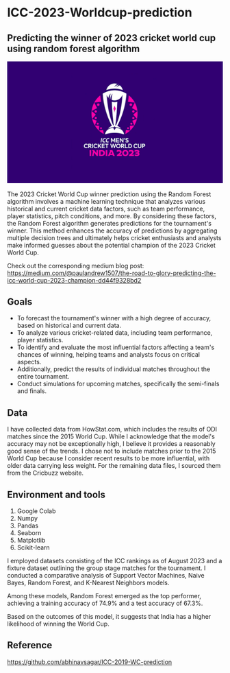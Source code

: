 # ICC-2023-Worldcup-prediction
## Predicting the winner of 2023 cricket world cup using random forest algorithm

![](./wc.png)

The 2023 Cricket World Cup winner prediction using the Random Forest algorithm involves a machine learning technique that analyzes various historical and current cricket data factors, such as team performance, player statistics, pitch conditions, and more. By considering these factors, the Random Forest algorithm generates predictions for the tournament's winner. This method enhances the accuracy of predictions by aggregating multiple decision trees and ultimately helps cricket enthusiasts and analysts make informed guesses about the potential champion of the 2023 Cricket World Cup. 

Check out the corresponding medium blog post: https://medium.com/@paulandrew1507/the-road-to-glory-predicting-the-icc-world-cup-2023-champion-dd44f9328bd2

## Goals

* To forecast the tournament's winner with a high degree of accuracy, based on historical and current data.
* To analyze various cricket-related data, including team performance, player statistics.
* To identify and evaluate the most influential factors affecting a team's chances of winning, helping teams and analysts focus on critical aspects.
* Additionally, predict the results of individual matches throughout the entire tournament.
* Conduct simulations for upcoming matches, specifically the semi-finals and finals.

## Data

I have collected data from HowStat.com, which includes the results of ODI matches since the 2015 World Cup. While I acknowledge that the model's accuracy may not be exceptionally high, I believe it provides a reasonably good sense of the trends. I chose not to include matches prior to the 2015 World Cup because I consider recent results to be more influential, with older data carrying less weight. For the remaining data files, I sourced them from the Cricbuzz website.

## Environment and tools
1. Google Colab
2. Numpy
3. Pandas
4. Seaborn
5. Matplotlib
6. Scikit-learn


I employed datasets consisting of the ICC rankings as of August 2023 and a fixture dataset outlining the group stage matches for the tournament. I conducted a comparative analysis of Support Vector Machines, Naive Bayes, Random Forest, and K-Nearest Neighbors models.

Among these models, Random Forest emerged as the top performer, achieving a training accuracy of 74.9% and a test accuracy of 67.3%.

Based on the outcomes of this model, it suggests that India has a higher likelihood of winning the World Cup.

## Reference
https://github.com/abhinavsagar/ICC-2019-WC-prediction
